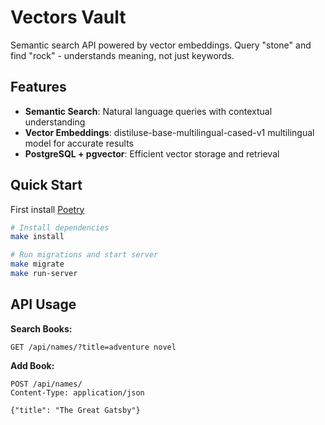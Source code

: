 # Vectors Vault

Semantic search API powered by vector embeddings. Query "stone" and find "rock" - understands meaning, not just keywords.

## Features

-   **Semantic Search**: Natural language queries with contextual understanding
-   **Vector Embeddings**: distiluse-base-multilingual-cased-v1 multilingual model for accurate results
-   **PostgreSQL + pgvector**: Efficient vector storage and retrieval

## Quick Start

First install [Poetry](https://python-poetry.org)

```bash
# Install dependencies
make install

# Run migrations and start server
make migrate
make run-server
```

## API Usage

**Search Books:**

```http
GET /api/names/?title=adventure novel
```

**Add Book:**

```http
POST /api/names/
Content-Type: application/json

{"title": "The Great Gatsby"}
```
